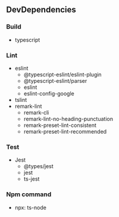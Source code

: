 ## DevDependencies
### Build
- typescript

### Lint
- eslint
  - @typescript-eslint/eslint-plugin
  - @typescript-eslint/parser
  - eslint
  - eslint-config-google
- tslint
- remark-lint
  - remark-cli
  - remark-lint-no-heading-punctuation
  - remark-preset-lint-consistent
  - remark-preset-lint-recommended

    
### Test
- Jest
  - @types/jest
  - jest
  - ts-jest


### Npm command
- npx: ts-node
